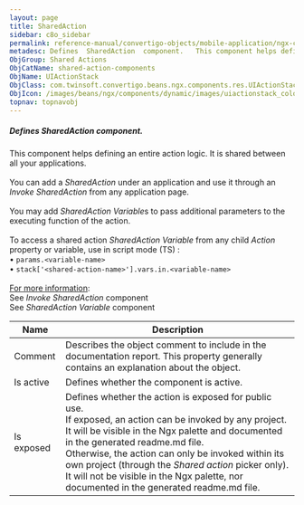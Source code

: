 ```yaml
---
layout: page
title: SharedAction
sidebar: c8o_sidebar
permalink: reference-manual/convertigo-objects/mobile-application/ngx-components/shared-action-components/sharedaction/
metadesc: Defines  SharedAction  component.   This component helps defining an entire action logic. It is shared between all your applications.  You can add a  
ObjGroup: Shared Actions
ObjCatName: shared-action-components
ObjName: UIActionStack
ObjClass: com.twinsoft.convertigo.beans.ngx.components.res.UIActionStack
ObjIcon: /images/beans/ngx/components/dynamic/images/uiactionstack_color_32x32.png
topnav: topnavobj
---
```

##### Defines <i>SharedAction</i> component. <br/>

 This component helps defining an entire action logic. It is shared between all your applications.<br><br>You can add a <i>SharedAction</i> under an application and use it through an <i>Invoke SharedAction</i> from any application page.<br><br>You may add <i>SharedAction Variable</i>s to pass additional parameters to the executing function of the action.<br><br>To access a shared action <i>SharedAction Variable</i> from any child <i>Action</i> property or variable, use in script mode (TS) :<br> • <code>params.&lt;variable-name&gt;</code><br> • <code>stack['&lt;shared-action-name&gt;'].vars.in.&lt;variable-name&gt;</code><br/>
<br/>
<u>For more information</u>:<br>See <i>Invoke SharedAction</i> component<br>See <i>SharedAction Variable</i> component

Name | Description 
--- | ---
Comment | Describes the object comment to include in the documentation report.  This property generally contains an explanation about the object. 
Is active | Defines whether the component is active. 
Is exposed | Defines whether the action is exposed for public use.  <br/>If exposed, an action can be invoked by any project. It will be visible in the Ngx palette and documented in the generated readme.md file.<br/>Otherwise, the action can only be invoked within its own project (through the <i>Shared action</i> picker only). It will not be visible in the Ngx palette, nor documented in the generated readme.md file.

